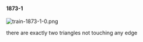 #### 1873-1
![train-1873-1-0.png](https://github.com/lil-lab/nlvr/raw/master/nlvr/train/images/48/train-1873-1-0.png "train-1873-1-0.png")

there are exactly two triangles not touching any edge